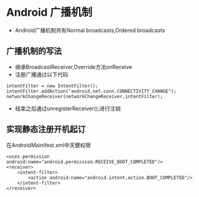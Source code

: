 # Android 广播机制
- Android广播机制共有Normal broadcasts,Ordered broadcasts
## 广播机制的写法
- 继承BroadcastReceiver,Override方法onReceive
- 注册广播通过以下代码
```
intentFilter = new IntentFilter();
intentFilter.addAction("android.net.conn.CONNECTIVITY_CHANGE");
networkChangeReceiver(networkChangeReceiver,intentFilter);
```
- 结束之后通过unregisterReceiver();进行注销
## 实现静态注册开机起订
在AndroidMainifest.xml中天健权限
```
<uses-permission android:name="android.permission.RECEIVE_BOOT_COMPLETED"/>
<receiver>
    <intent-filter>
        <action android:name="android.intent.action.BOOT_COMPLETED"/>
    </intent-filter>
</receiver>